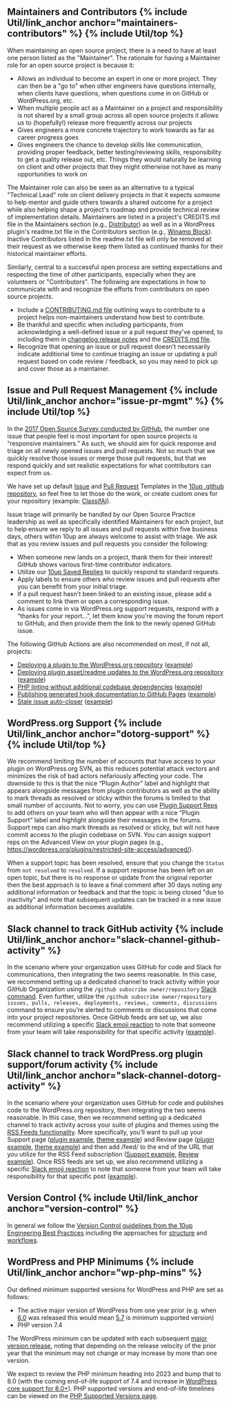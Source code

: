 <h2 id="maintainers-contributors" class="anchor-heading">Maintainers and Contributors {% include Util/link_anchor anchor="maintainers-contributors" %} {% include Util/top %}</h2>

When maintaining an open source project, there is a need to have at least one person listed as the "Maintainer".  The rationale for having a Maintainer role for an open source project is because it:

- Allows an individual to become an expert in one or more project. They can then be a "go to" when other engineers have questions internally, when clients have questions, when questions come in on GitHub or WordPress.org, etc.
- When multiple people act as a Maintainer on a project and responsibility is not shared by a small group across all open source projects it allows us to (hopefully!) release more frequently across our projects
- Gives engineers a more concrete trajectory to work towards as far as career progress goes
- Gives engineers the chance to develop skills like communication, providing proper feedback, better testing/reviewing skills, responsibility to get a quality release out, etc. Things they would naturally be learning on client and other projects that they might otherwise not have as many opportunities to work on

The Maintainer role can also be seen as an alternative to a typical "Technical Lead" role on client delivery projects in that it expects someone to help mentor and guide others towards a shared outcome for a project while also helping shape a project's roadmap and provide technical review of implementation details.  Maintainers are listed in a project's CREDITS.md file in the Maintainers section (e.g., [Distributor](https://github.com/10up/distributor/blob/develop/CREDITS.md)) as well as in a WordPress plugin's readme.txt file in the Contributors section (e.g., [Winamp Block](https://github.com/10up/retro-winamp-block/blob/develop/readme.txt)).  Inactive Contributors listed in the readme.txt file will only be removed at their request as we otherwise keep them listed as continued thanks for their historical maintainer efforts.

Similarly, central to a successful open process are setting expectations and respecting the time of other participants, especially when they are volunteers or "Contributors".  The following are expectations in how to communicate with and recognize the efforts from contributors on open source projects.

- Include a [CONTRIBUTING.md file](https://10up.github.io/Open-Source-Best-Practices/community/#contributing) outlining ways to contribute to a project helps non-maintainers understand how best to contribute.
- Be thankful and specific when including participants, from acknowledging a well-defined issue or a pull request they've opened, to including them in [changelog release notes](https://10up.github.io/Open-Source-Best-Practices/releasing/#changelog) and the [CREDITS.md file](https://10up.github.io/Open-Source-Best-Practices/releasing/#credit-management).
- Recognize that opening an issue or pull request doesn't necessarily indicate additional time to continue triaging an issue or updating a pull request based on code review / feedback, so you may need to pick up and cover those as a maintainer.

<h2 id="issue-pr-mgmt" class="anchor-heading">Issue and Pull Request Management {% include Util/link_anchor anchor="issue-pr-mgmt" %} {% include Util/top %}</h2>

In the [2017 Open Source Survey conducted by GitHub](https://opensourcesurvey.org/2017/), the number one issue that people feel is most important for open source projects is “responsive maintainers.”  As such, we should aim for quick response and triage on all newly opened issues and pull requests.  Not so much that we quickly resolve those issues or merge those pull requests, but that we respond quickly and set realistic expectations for what contributors can expect from us.

We have set up default [Issue](https://github.com/10up/.github/tree/trunk/ISSUE_TEMPLATE) and [Pull Request](https://github.com/10up/.github/blob/trunk/PULL_REQUEST_TEMPLATE.md) Templates in the [10up .github repository](https://github.com/10up/.github), so feel free to let those do the work, or create custom ones for your repository (example: [ClassifAI](https://github.com/10up/classifai/tree/develop/.github)).

Issue triage will primarily be handled by our Open Source Practice leadership as well as specifically identified Maintainers for each project, but to help ensure we reply to all issues and pull requests within five business days, others within 10up are always welcome to assist with triage.  We ask that as you review issues and pull requests you consider the following:

- When someone new lands on a project, thank them for their interest! GitHub shows various first-time contributor indicators.
- Utilize our [10up Saved Replies](https://github.com/10up/.github/blob/trunk/.github/SAVED_REPLIES.md) to quickly respond to standard requests.
- Apply labels to ensure others who review issues and pull requests after you can benefit from your initial triage.
- If a pull request hasn't been linked to an existing issue, please add a comment to link them or open a corresponding issue.
- As issues come in via WordPress.org support requests, respond with a “thanks for your report…”, let them know you're moving the forum report to GitHub, and then provide them the link to the newly opened GitHub issue.

The following GitHub Actions are also recommended on most, if not all, projects:

- [Deploying a plugin to the WordPress.org repository](https://github.com/10up/action-wordpress-plugin-deploy) ([example](https://github.com/10up/eight-day-week/blob/develop/.github/workflows/push-deploy.yml))
- [Deploying plugin asset/readme updates to the WordPress.org repository](https://github.com/10up/action-wordpress-plugin-asset-update) ([example](https://github.com/10up/eight-day-week/blob/develop/.github/workflows/push-asset-readme-update.yml))
- [PHP linting without additional codebase dependencies](https://github.com/10up/wpcs-action) ([example](https://github.com/10up/classifai/blob/develop/.github/workflows/lint.yml))
- [Publishing generated hook documentation to GitHub Pages](https://github.com/10up/actions-wordpress/blob/stable/hookdocs-workflow.md) ([example](https://github.com/10up/distributor/blob/develop/.github/workflows/build-docs.yml))
- [Stale issue auto-closer](https://github.com/actions/stale) ([example](https://github.com/10up/insert-special-characters/blob/develop/.github/workflows/close-stale-issues.yml))

<h2 id="dotorg-support-reps" class="anchor-heading">WordPress.org Support {% include Util/link_anchor anchor="dotorg-support" %} {% include Util/top %}</h2>

We recommend limiting the number of accounts that have access to your plugin on WordPress.org SVN, as this reduces potential attack vectors and minimizes the risk of bad actors nefariously affecting your code.  The downside to this is that the nice “Plugin Author” label and highlight that appears alongside messages from plugin contributors as well as the ability to mark threads as resolved or sticky within the forums is limited to that small number of accounts.  Not to worry, you can use [Plugin Support Reps](https://make.wordpress.org/plugins/2017/09/04/plugin-support-reps/) to add others on your team who will then appear with a nice “Plugin Support” label and highlight alongside their messages in the forums.  Support reps can also mark threads as resolved or sticky, but will not have commit access to the plugin codebase on SVN.  You can assign support reps on the Advanced View on your plugin pages (e.g., https://wordpress.org/plugins/restricted-site-access/advanced/).

When a support topic has been resolved, ensure that you change the `Status` from `not resolved` to `resolved`.  If a support response has been left on an open topic, but there is no response or update from the original reporter then the best approach is to leave a final comment after 30 days noting any additional information or feedback and that the topic is being closed "due to inactivity" and note that subsequent updates can be tracked in a new issue as additional information becomes available.

<h2 id="slack-channel-github-activity" class="anchor-heading">Slack channel to track GitHub activity {% include Util/link_anchor anchor="slack-channel-github-activity" %}</h2>

In the scenario where your organization uses GitHub for code and Slack for communications, then integrating the two seems reasonable.  In this case, we recommend setting up a dedicated channel to track activity within your GitHub Organization using the `/github subscribe owner/repository` [Slack command](https://get.slack.help/hc/en-us/articles/232289568-GitHub-for-Slack).  Even further, utilize the `/github subscribe owner/repository issues, pulls, releases, deployments, reviews, comments, discussions` command to ensure you’re alerted to comments or discussions that come into your project repositories.  Once GitHub feeds are set up, we also recommend utilizing a specific [Slack emoji reaction](https://get.slack.help/hc/en-us/articles/206870317-Emoji-reactions) to note that someone from your team will take responsibility for that specific activity ([example](https://slackmojis.com/emojis/1588-onit/)).

<h2 id="slack-channel-dotorg-activity" class="anchor-heading">Slack channel to track WordPress.org plugin support/forum activity {% include Util/link_anchor anchor="slack-channel-dotorg-activity" %}</h2>

In the scenario where your organization uses GitHub for code and publishes code to the WordPress.org repository, then integrating the two seems reasonable.  In this case, then we recommend setting up a dedicated channel to track activity across your suite of plugins and themes using the [RSS Feeds functionality](https://get.slack.help/hc/en-us/articles/218688467-Add-RSS-feeds-to-Slack).  More specifically, you’ll want to pull up your Support page ([plugin example](https://wordpress.org/support/plugin/elasticpress/), [theme example](https://wordpress.org/support/theme/twentynineteen/)) and Review page ([plugin example](https://wordpress.org/plugins/elasticpress/#reviews), [theme example](https://wordpress.org/support/theme/twentynineteen/reviews/)) and then add /feed/ to the end of the URL that you utilize for the RSS Feed subscription ([Support example](https://wordpress.org/support/plugin/elaticpress/feed/), [Review example](https://wordpress.org/support/plugin/elasticpress/reviews/feed/)).  Once RSS feeds are set up, we also recommend utilizing a specific [Slack emoji reaction](https://get.slack.help/hc/en-us/articles/206870317-Emoji-reactions) to note that someone from your team will take responsibility for that specific post ([example](https://slackmojis.com/emojis/1588-onit/)).

<h2 id="version-control" class="anchor-heading">Version Control {% include Util/link_anchor anchor="version-control" %}</h2>

In general we follow the [Version Control guidelines from the 10up Engineering Best Practices](https://10up.github.io/Engineering-Best-Practices/version-control/#top) including the approaches for [structure](https://10up.github.io/Engineering-Best-Practices/version-control/#structure-package-management) and [workflows](https://10up.github.io/Engineering-Best-Practices/version-control/#workflows).

<h2 id="version-control" class="anchor-heading">WordPress and PHP Minimums {% include Util/link_anchor anchor="wp-php-mins" %}</h2>

Our defined minimum supported versions for WordPress and PHP are set as follows:

- The active major version of WordPress from one year prior (e.g. when [6.0](https://wordpress.org/news/2022/05/arturo/) was released this would mean [5.7](https://wordpress.org/news/2021/03/esperanza/) is minimum supported version)
- PHP version 7.4

The WordPress minimum can be updated with each subsequent [major version release](https://wordpress.org/about/history/), noting that depending on the release velocity of the prior year that the minimum may not change or may increase by more than one version.

We expect to review the PHP minimum heading into 2023 and bump that to 8.0 (with the coming end-of-life support of 7.4 and increase in [WordPress core support for 8.0+](https://make.wordpress.org/core/handbook/references/php-compatibility-and-wordpress-versions/)).  PHP supported versions and end-of-life timelines can be viewed on the [PHP Supported Versions page](https://www.php.net/supported-versions).
